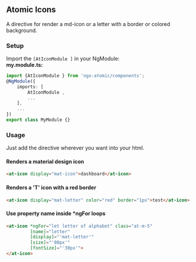 ## Atomic Icons

A directive for render a md-icon or a letter with a border or colored background.

### Setup
Import the `[AtIconModule ]` in your NgModule:<br>
**my.module.ts:**
```typescript
import {AtIconModule } from 'ngx-atomic/components';
@NgModule({
    imports: [
        AtIconModule ,
        ...
    ],
    ...
})
export class MyModule {}
```

### Usage
Just add the directive wherever you want into your html.

#### Renders a material design icon
```html
<at-icon display="mat-icon">dashboard</at-icon>
```


#### Renders a 'T' icon with a red border
```html
<at-icon display="mat-letter" color="red" border="1px">test</at-icon>
```

#### Use property name inside *ngFor loops
```html
<at-icon *ngFor="let letter of alphabet" class="at-m-5"
         [name]="letter"
         [display]="'mat-letter'"
         [size]="'80px'"
         [fontSize]="'30px'">
</at-icon>
```
